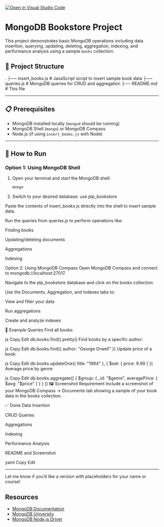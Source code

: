 [![Open in Visual Studio Code](https://classroom.github.com/assets/open-in-vscode-2e0aaae1b6195c2367325f4f02e2d04e9abb55f0b24a779b69b11b9e10269abc.svg)](https://classroom.github.com/online_ide?assignment_repo_id=19702314&assignment_repo_type=AssignmentRepo)
# MongoDB Bookstore Project

This project demonstrates basic MongoDB operations including data insertion, querying, updating, deleting, aggregation, indexing, and performance analysis using a sample `books` collection.

## 📁 Project Structure
.
├── insert_books.js # JavaScript script to insert sample book data
├── queries.js # MongoDB queries for CRUD and aggregation
├── README.md # This file


---

## 📋 Prerequisites

- MongoDB installed locally (`mongod` should be running)
- MongoDB Shell (`mongo`) or MongoDB Compass
- Node.js (if using `insert_books.js` with Node)

---

## 🚀 How to Run

### Option 1: Using MongoDB Shell

1. Open your terminal and start the MongoDB shell:
   ```bash
   mongo
2. Switch to your desired database:
use plp_bookstore

Paste the contents of insert_books.js directly into the shell to insert sample data.

Run the queries from queries.js to perform operations like:

Finding books

Updating/deleting documents

Aggregations

Indexing

Option 2: Using MongoDB Compass
Open MongoDB Compass and connect to mongodb://localhost:27017.

Navigate to the plp_bookstore database and click on the books collection.

Use the Documents, Aggregation, and Indexes tabs to:

View and filter your data

Run aggregations

Create and analyze indexes

📘 Example Queries
Find all books:

js
Copy
Edit
db.books.find().pretty()
Find books by a specific author:

js
Copy
Edit
db.books.find({ author: "George Orwell" })
Update price of a book:

js
Copy
Edit
db.books.updateOne({ title: "1984" }, { $set: { price: 9.99 } })
Average price by genre:

js
Copy
Edit
db.books.aggregate([
  { $group: { _id: "$genre", averagePrice: { $avg: "$price" } } }
])
🖼️ Screenshot Requirement
Include a screenshot of your MongoDB Compass → Documents tab showing a sample of your book data in the books collection.

✅ Done
 Data Insertion

 CRUD Queries

 Aggregations

 Indexing

 Performance Analysis

 README and Screenshot

yaml
Copy
Edit

---

Let me know if you’d like a version with placeholders for your name or course!
## Resources

- [MongoDB Documentation](https://docs.mongodb.com/)
- [MongoDB University](https://university.mongodb.com/)
- [MongoDB Node.js Driver](https://mongodb.github.io/node-mongodb-native/) 